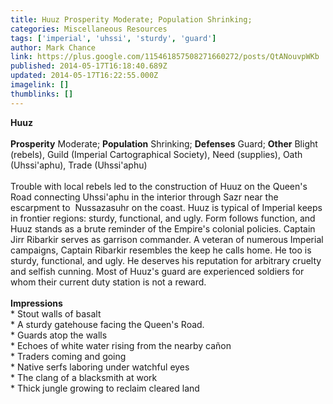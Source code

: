 ```yaml
---
title: Huuz Prosperity Moderate; Population Shrinking;
categories: Miscellaneous Resources
tags: ['imperial', 'uhssi', 'sturdy', 'guard']
author: Mark Chance
link: https://plus.google.com/115461857508271660272/posts/QtANouvpWKb
published: 2014-05-17T16:18:40.689Z
updated: 2014-05-17T16:22:55.000Z
imagelink: []
thumblinks: []
---
```


<b>Huuz</b><br /><br /><b>Prosperity</b> Moderate; <b>Population</b> Shrinking; <b>Defenses</b> Guard; <b>Other</b> Blight (rebels), Guild (Imperial Cartographical Society), Need (supplies), Oath (Uhssi&#39;aphu), Trade (Uhssi&#39;aphu)<br /><br />Trouble with local rebels led to the construction of Huuz on the Queen&#39;s Road connecting Uhssi&#39;aphu in the interior through Sazr near the escarpment to  Nussazasuhr on the coast. Huuz is typical of Imperial keeps in frontier regions: sturdy, functional, and ugly. Form follows function, and Huuz stands as a brute reminder of the Empire&#39;s colonial policies. Captain Jirr Ribarkir serves as garrison commander. A veteran of numerous Imperial campaigns, Captain Ribarkir resembles the keep he calls home. He too is sturdy, functional, and ugly. He deserves his reputation for arbitrary cruelty and selfish cunning. Most of Huuz&#39;s guard are experienced soldiers for whom their current duty station is not a reward.<br /><br /><b>Impressions</b><br />* Stout walls of basalt<br />* A sturdy gatehouse facing the Queen&#39;s Road.<br />* Guards atop the walls<br />* Echoes of white water rising from the nearby cañon<br />* Traders coming and going<br />* Native serfs laboring under watchful eyes<br />* The clang of a blacksmith at work<br />* Thick jungle growing to reclaim cleared land